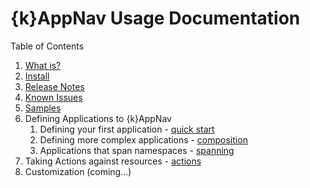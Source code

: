 # {k}AppNav Usage Documentation

Table of Contents

1. [What is?](https://github.com/kappnav/README#what-is-kubernetes-application-navigator)
1. [Install](https://github.com/kappnav/README#installing-kubernetes-application-navigator)
1. [Release Notes](https://github.com/kappnav/README/blob/master/releasenotes.md)
1. [Known Issues](https://github.com/kappnav/README/blob/master/known-issues.md)
1. [Samples](https://github.com/kappnav/samples/blob/master/README.md)
1. Defining Applications to {k}AppNav
   1. Defining your first application - [quick start](https://github.com/kappnav/README/blob/master/how-to-create-applications.md) 
   1. Defining more complex applications - [composition](https://github.com/kappnav/README/blob/master/how-to-compose-applications.md)
   1. Applications that span namespaces - [spanning](https://github.com/kappnav/README/blob/master/how-to-span-namespaces.md)
1. Taking Actions against resources - [actions](https://github.com/kappnav/README/blob/master/actions.md)
1. Customization (coming...)
